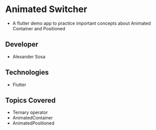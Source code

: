 # Animated Switcher
- A flutter demo app to practice important concepts about Animated Container and Positioned

## Developer
- Alexander Sosa

## Technologies
- Flutter

## Topics Covered
- Ternary operator
- AnimatedContainer
- AnimatedPositioned

